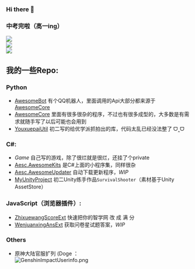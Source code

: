 ### Hi there 👋

### 中考完啦（高一ing）
![](https://github-readme-stats.vercel.app/api?username=awesomehhhhh&show_icons=true&icon_color=CE1D2D&text_color=718096&bg_color=ffffff&count_private=true)  
![](https://github-readme-stats-anuraghazra1.vercel.app/api/top-langs/?username=awesomehhhhh&layout=compact&hide=HLSL,ShaderLab&cache_seconds=2880)  
![](https://visitor-badge.glitch.me/badge?page_id=awesomehhhhh)
## 我的一些Repo: 
### Python
- [AwesomeBot](AwesomeBot) 有个QQ机器人，里面调用的Api大部分都来源于[AwesomeCore](AwesomeCore)
- [AwesomeCore](AwesomeCore) 里面有很多很杂的程序，不过也有很多成型的，大多数是有需求就随手写了以后可能也会用到
- [YouxuepaiUtil](YouxuepaiUtil) 初二写的给优学派抓拍出的库，代码太乱已经没法整了 ᗜ‸ᗜ
### C#:
- *Game* 自己写的游戏，除了很烂就是很烂，还挂了个private
- [Aesc.AwesomeKits](Aesc.AwesomeKits) 是C#上面的小程序集，同样很杂
- [Aesc.AwesomeUpdater](Aesc.AwesomeUpdater) 自动下载更新程序，*WIP*
- [MyUnityProject](MyUnityProject) 初二Unity练手作品`SurvivalShooter`（素材基于Unity AssetStore）
### JavaScript（浏览器插件）:
- [ZhixuewangScoreExt](ZhixuewangScoreExt) 快速把你的智学网 改 成 满 分
- [WenjuanxingAnsExt](WenjuanxingAnsExt) 获取问卷星试题答案，*WIP*  
### Others
- 原神大陆官服扩列 (Doge ：  
![GenshinImpactUserinfo.png](https://i.loli.net/2021/11/28/ujSWBa3XOPRrJ4A.png)
